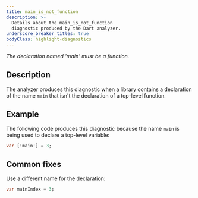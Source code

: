 ```yaml
---
title: main_is_not_function
description: >-
  Details about the main_is_not_function
  diagnostic produced by the Dart analyzer.
underscore_breaker_titles: true
bodyClass: highlight-diagnostics
---
```


_The declaration named 'main' must be a function._

## Description

The analyzer produces this diagnostic when a library contains a declaration
of the name `main` that isn't the declaration of a top-level function.

## Example

The following code produces this diagnostic because the name `main` is
being used to declare a top-level variable:

```dart
var [!main!] = 3;
```

## Common fixes

Use a different name for the declaration:

```dart
var mainIndex = 3;
```
